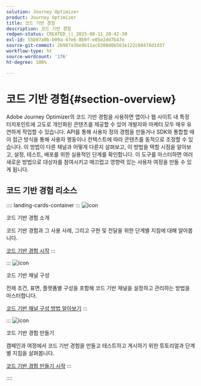 ```yaml
---
solution: Journey Optimizer
product: Journey Optimizer
title: 코드 기반 경험
description: 코드 기반 경험
redpen-status: CREATED_||_2025-08-11_20-42-30
exl-id: 55b07a0b-b09a-47e6-8b9f-e05e2dd7b47e
source-git-commit: 2b907a3be8b11ac6308d0b563e122c88478d1d37
workflow-type: ht
source-wordcount: '176'
ht-degree: 100%

---
```


# 코드 기반 경험{#section-overview}

Adobe Journey Optimizer의 코드 기반 경험을 사용하면 앱이나 웹 사이트 내 특정 터치포인트에 고도로 개인화된 콘텐츠를 제공할 수 있어 개발자와 마케터 모두 매우 유연하게 작업할 수 있습니다. API를 통해 사용자 정의 경험을 만들거나 SDK와 통합할 때 이 접근 방식을 통해 사용자 행동이나 컨텍스트에 따라 콘텐츠를 동적으로 조정할 수 있습니다. 이 방법이 다른 채널과 어떻게 다른지 살펴보고, 이 방법을 택할 시점을 알아보고, 설정, 테스트, 배포를 위한 실용적인 단계를 확인합니다. 이 도구를 마스터하면 여러 새로운 방법으로 대상자를 참여시키고 매끄럽고 영향력 있는 사용자 여정을 만들 수 있게 됩니다.

## 코드 기반 경험 리소스

:::: landing-cards-container
:::
![icon](https://cdn.experienceleague.adobe.com/icons/book.svg)

코드 기반 경험 소개

코드 기반 경험과 그 사용 사례, 그리고 구현 및 전달을 위한 단계별 지침에 대해 알아봅니다.

[코드 기반 경험 시작](../using/code-based/get-started-code-based.md)
:::

:::
![icon](https://cdn.experienceleague.adobe.com/icons/gear.svg)

코드 기반 채널 구성

전제 조건, 표면, 플랫폼별 구성을 포함해 코드 기반 채널을 설정하고 관리하는 방법을 마스터합니다.

[코드 기반 채널 구성 방법 알아보기](configure-code-based-channel-landing-page.md)
:::

:::
![icon](https://cdn.experienceleague.adobe.com/icons/circle-play.svg)

코드 기반 경험 만들기

캠페인과 여정에서 코드 기반 경험을 만들고 테스트하고 게시하기 위한 튜토리얼과 단계별 지침을 살펴봅니다.

[코드 기반 경험 만들기 시작](create-code-based-experiences-landing-page.md)
:::

::::
